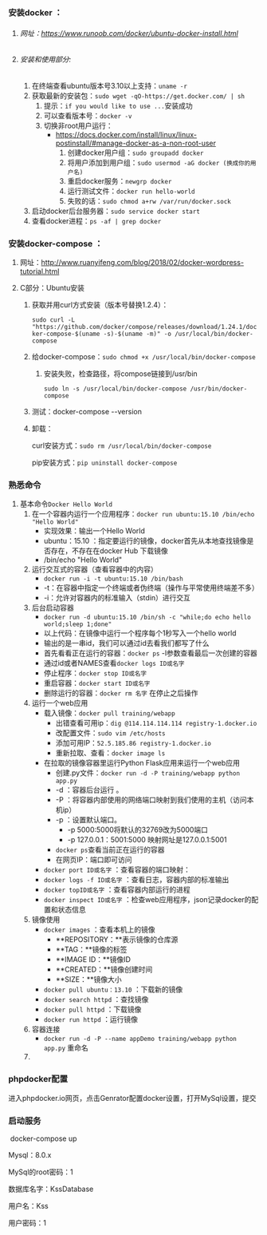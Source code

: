 ### 安装docker ：

1.  ###### 网址：https://www.runoob.com/docker/ubuntu-docker-install.html

2.  ###### 	安装和使用部分:

    1.  在终端查看ubuntu版本号3.10以上支持：`uname -r`
    2.  获取最新的安装包：`sudo wget -qO-https://get.docker.com/ | sh`
        1.  提示：`if you would like to use ...`安装成功
        2.  可以查看版本号：`docker -v`
        3.  切换非root用户运行：
            *   https://docs.docker.com/install/linux/linux-postinstall/#manage-docker-as-a-non-root-user
                1.  创建docker用户组：`sudo groupadd docker`
                2.  将用户添加到用户组：`sudo usermod -aG docker (换成你的用户名)`
                3.  重启docker服务：`newgrp docker`
                4.  运行测试文件：`docker run hello-world`
                5.  失败的话：`sudo chmod a+rw /var/run/docker.sock`
    3.  启动docker后台服务器：`sudo service docker start`
    4.  查看docker进程：`ps -af | grep docker`

### 安装docker-compose ：

1.  网址：http://www.ruanyifeng.com/blog/2018/02/docker-wordpress-tutorial.html

2.  C部分：Ubuntu安装

    1.  获取并用curl方式安装（版本号替换1.2.4）：

        `sudo curl -L "https://github.com/docker/compose/releases/download/1.24.1/docker-compose-$(uname -s)-$(uname -m)" -o /usr/local/bin/docker-compose`

    2.  给docker-compose：`sudo chmod +x /usr/local/bin/docker-compose`

        1.  安装失败，检查路径，将compose链接到/usr/bin

            `sudo ln -s /usr/local/bin/docker-compose /usr/bin/docker-compose`

    3.  测试：docker-compose --version

    4.  卸载：

        curl安装方式：`sudo rm /usr/local/bin/docker-compose`

        pip安装方式：`pip uninstall docker-compose`

### 熟悉命令

1.  基本命令`Docker Hello World`
    1.  在一个容器内运行一个应用程序：`docker run ubuntu:15.10 /bin/echo "Hello World"`
        *   实现效果：输出一个Hello World
        *   ubuntu：15.10 ：指定要运行的镜像，docker首先从本地查找镜像是否存在，不存在在docker Hub 下载镜像
        *   /bin/echo "Hello World"
    2.  运行交互式的容器（查看容器中的内容）
        *   `docker run -i -t ubuntu:15.10 /bin/bash` 
        *   -t：在容器中指定一个终端或者伪终端（操作与平常使用终端差不多）
        *   -i：允许对容器内的标准输入（stdin）进行交互
    3.  后台启动容器
        *   `docker run -d ubuntu:15.10 /bin/sh -c "while;do echo hello world;sleep 1;done"`
        *   以上代码：在镜像中运行一个程序每个1秒写入一个hello world
        *   输出的是一串id，我们可以通过id去看我们都写了什么
        *   首先看看正在运行的容器：`docker ps` -l参数查看最后一次创建的容器
        *   通过id或者NAMES查看`docker logs ID或名字`
        *   停止程序：`docker stop ID或名字`
        *   重启容器：`docker start ID或名字`
        *   删除运行的容器：`docker rm 名字` 在停止之后操作
    4.  运行一个web应用
        *   载入镜像：`docker pull training/webapp`
            *   出错查看可用ip：`dig @114.114.114.114 registry-1.docker.io`
            *   改配置文件：`sudo vim /etc/hosts `
            *   添加可用IP：`52.5.185.86 registry-1.docker.io`
            *   重新拉取、查看：`docker image ls`
        *   在拉取的镜像容器里运行Python Flask应用来运行一个web应用
            *   创建.py文件：`docker run -d -P training/webapp python app.py`
            *   -d ：容器后台运行 。
            *   -P ：将容器内部使用的网络端口映射到我们使用的主机（访问本机ip）
            *   -p ：设置默认端口。
                *    -p 5000:5000将默认的32769改为5000端口
                *    -p 127.0.0.1：5001:5000 映射网址是127.0.0.1:5001
            *   `docker ps`查看当前正在运行的容器
            *   在网页IP：端口即可访问
        *   `docker port ID或名字`   ：查看容器的端口映射：
        *   `docker logs -f ID或名字`  ：查看日志，容器内部的标准输出
        *   `docker topID或名字`  ：查看容器内部运行的进程
        *   `docker inspect ID或名字`  ：检查web应用程序，json记录docker的配置和状态信息
    5.  镜像使用
        *   `docker images` ：查看本机上的镜像
            *   **REPOSITORY：**表示镜像的仓库源
            *   **TAG：**镜像的标签
            *   **IMAGE ID：**镜像ID
            *   **CREATED：**镜像创建时间
            *   **SIZE：**镜像大小
        *   `docker pull ubuntu：13.10` ：下载新的镜像
        *   `docker search httpd` ：查找镜像
        *   `docker pull httpd` ：下载镜像
        *   `docker run httpd` ：运行镜像
    6.  容器连接
        *   `docker run -d -P --name appDemo training/webapp python app.py`  重命名
    7.  

### phpdocker配置

​	进入phpdocker.io网页，点击Genrator配置docker设置，打开MySql设置，提交

### 启动服务

​	docker-compose up

Mysql：8.0.x

MySql的root密码：1

数据库名字：KssDatabase

用户名：Kss

用户密码：1